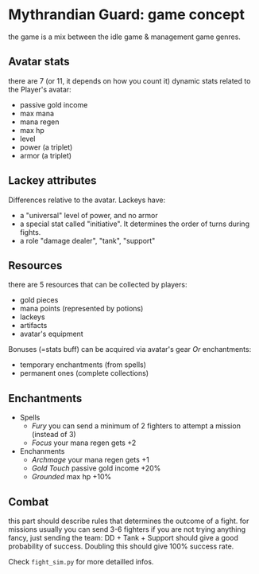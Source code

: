 # Mythrandian Guard: game concept

the game is a mix between the idle game & management game genres.


## Avatar stats

there are 7 (or 11, it depends on how you count it) dynamic stats related to the Player's avatar:
* passive gold income 
* max mana
* mana regen
* max hp
* level
* power (a triplet)
* armor (a triplet)


## Lackey attributes

Differences relative to the avatar. Lackeys have:
* a "universal" level of power, and no armor
* a special stat called "initiative". It determines the order of turns during fights.
* a role "damage dealer", "tank", "support"


## Resources

there are 5 resources that can be collected by players:
* gold pieces
* mana points (represented by potions)
* lackeys
* artifacts
* avatar's equipment

Bonuses (=stats buff) can be acquired via avatar's gear *Or* enchantments:
* temporary enchantments (from spells) 
* permanent ones (complete collections)


## Enchantments

* Spells
  * *Fury* you can send a minimum of 2 fighters to attempt a mission (instead of 3)
  * *Focus* your mana regen gets +2
* Enchanments
  * *Archmage* your mana regen gets +1
  * *Gold Touch* passive gold income +20%
  * *Grounded* max hp +10%

## Combat
this part should describe rules that determines the outcome of a fight.
for missions usually you can send 3-6 fighters if you are not trying anything
fancy, just sending the team: DD + Tank + Support should give a good
probability of success. Doubling this should give 100% success rate.

Check `fight_sim.py` for more detailled infos.

